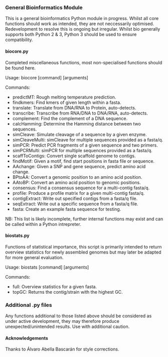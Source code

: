 ### General Bioinformatics Module
This is a general bioinformatics Python module in progress. Whilst all core functions should work as intended, they are not neccessarily optimised. Redevelopment to resolve this is ongoing but irregular. Whilst bio generally supports both Python 2 & 3, Python 3 should be used to ensure compatibility.

#### biocore.py
Completed miscellaneous functions, most non-specialised functions should be found here.

Usage: biocore [command] [arguments]

Commands:

  - predictMT: Rough melting temperature prediction.
  - findkmers: Find kmers of given length within a fasta.
  - translate: Translate from DNA/RNA to Protein, auto-detects.
  - transcribe: Transcribe from RNA/DNA to DNA/RNA, auto-detects.
  - complement: Find the complement of a DNA sequence.
  - calcHamming: Determine the Hamming distance between two sequences.
  - simCleave: Simulate cleavage of a sequence by a given enzyme.
  - simCleaveMulti: simCleave for multiple sequences provided as a fasta/q.
  - simPCR: Predict PCR fragments of a given sequence and two primers.
  - simPCRMulti: simPCR for multiple sequences provided as a fasta/q.
  - scaffToContigs: Convert single scaffold genome to contigs.
  - findMotif: Given a motif, find start positions in fasta file or sequence.
  - AAchange: Given a SNP and gene sequence, predict amino acid change.
  - BPtoAA: Convert a genomic position to an amino acid position.
  - AAtoBP: Convert an amino acid position to genomic positions.
  - consensus: Find a consensus sequence for a multi-contig fasta/q.
  - profile: Produce a profile matrix for a given multi-contig fasta/q.
  - contigExtract: Write out specified contigs from a fasta/q file.
  - seqExtract: Write out a specific sequence from a fasta/q file.
  - fasta: Create an example fasta sequence for testing.

NB: This list is likely incomplete, further internal functions may exist and can be called within a Python intrepreter.

#### biostats.py
Functions of statistical importance, this script is primarily intended to return overview statistics for newly assembled genomes but may later be adapted for more general evaluation.

Usage: biostats [command] [arguments]

Commands:
  - full: Overview statistics for a given fasta.
  - topGC: Returns the contig/strain with the highest GC.

### Additional .py files
Any functions additional to those listed above should be considered as under active development, they may therefore produce unexpected/unintended results. Use with additional caution.

#### Acknowledgements
Thanks to Álvaro Abella Bascarán for style corrections.
